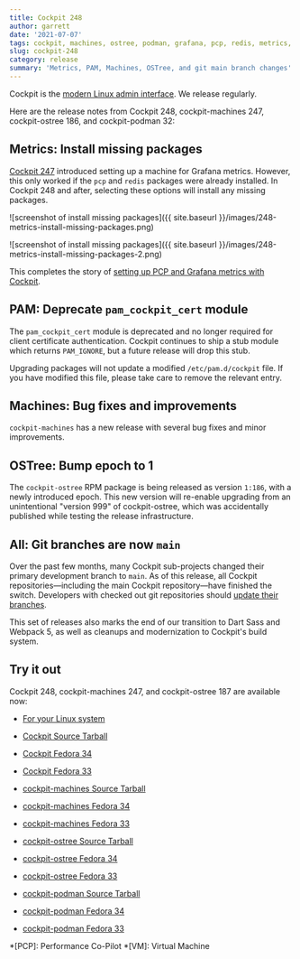 ```yaml
---
title: Cockpit 248
author: garrett
date: '2021-07-07'
tags: cockpit, machines, ostree, podman, grafana, pcp, redis, metrics, pam
slug: cockpit-248
category: release
summary: 'Metrics, PAM, Machines, OSTree, and git main branch changes'
---
```


Cockpit is the [modern Linux admin interface](https://cockpit-project.org/).
We release regularly.

Here are the release notes from Cockpit 248, cockpit-machines 247, cockpit-ostree 186, and cockpit-podman 32:


## Metrics: Install missing packages

[Cockpit 247](https://cockpit-project.org/blog/cockpit-247.html) introduced setting up a machine for Grafana metrics. However, this only worked if the `pcp` and `redis` packages were already installed. In Cockpit 248 and after, selecting these options will install any missing packages.

![screenshot of install missing packages]({{ site.baseurl }}/images/248-metrics-install-missing-packages.png)

![screenshot of install missing packages]({{ site.baseurl }}/images/248-metrics-install-missing-packages-2.png)

This completes the story of [setting up PCP and Grafana metrics with Cockpit](https://cockpit-project.org/blog/pcp-grafana.html).

## PAM: Deprecate `pam_cockpit_cert` module

The `pam_cockpit_cert` module is deprecated and no longer required for client certificate authentication. Cockpit continues to ship a stub module which returns `PAM_IGNORE`, but a future release will drop this stub.

Upgrading packages will not update a modified `/etc/pam.d/cockpit` file. If you have modified this file, please take care to remove the relevant entry.

## Machines: Bug fixes and improvements

`cockpit-machines` has a new release with several bug fixes and minor improvements.

## OSTree: Bump epoch to 1

The `cockpit-ostree` RPM package is being released as version `1:186`, with a newly introduced epoch. This new version will re-enable upgrading from an unintentional "version 999" of cockpit-ostree, which was accidentally published while testing the release infrastructure.

## All: Git branches are now `main`

Over the past few months, many Cockpit sub-projects changed their primary development branch to `main`. As of this release, all Cockpit repositories&mdash;including the main Cockpit repository&mdash;have finished the switch. Developers with checked out git repositories should [update their branches](https://docs.github.com/en/github/administering-a-repository/managing-branches-in-your-repository/renaming-a-branch#updating-a-local-clone-after-a-branch-name-changes). 

This set of releases also marks the end of our transition to Dart Sass and Webpack 5, as well as cleanups and modernization to Cockpit's build system.

## Try it out

Cockpit 248, cockpit-machines 247, and cockpit-ostree 187 are available now:

* [For your Linux system](https://cockpit-project.org/running.html)

* [Cockpit Source Tarball](https://github.com/cockpit-project/cockpit/releases/tag/248)
* [Cockpit Fedora 34](https://bodhi.fedoraproject.org/updates/FEDORA-2021-56a2a973ac)
* [Cockpit Fedora 33](https://bodhi.fedoraproject.org/updates/FEDORA-2021-c38f16f21e)
* [cockpit-machines Source Tarball](https://github.com/cockpit-project/cockpit-machines/releases/tag/247)
* [cockpit-machines Fedora 34](https://bodhi.fedoraproject.org/updates/FEDORA-2021-8a0b90aea9)
* [cockpit-machines Fedora 33](https://bodhi.fedoraproject.org/updates/FEDORA-2021-eee63f130a)
* [cockpit-ostree Source Tarball](https://github.com/cockpit-project/cockpit-ostree/releases/tag/186)
* [cockpit-ostree Fedora 34](https://bodhi.fedoraproject.org/updates/FEDORA-2021-01c2d704f6)
* [cockpit-ostree Fedora 33](https://bodhi.fedoraproject.org/updates/FEDORA-2021-fad996bbc4)
* [cockpit-podman Source Tarball](https://github.com/cockpit-project/cockpit-podman/releases/tag/32)
* [cockpit-podman Fedora 34](https://bodhi.fedoraproject.org/updates/FEDORA-2021-9f1a5b994b)
* [cockpit-podman Fedora 33](https://bodhi.fedoraproject.org/updates/FEDORA-2021-fb780bee35)

*[PCP]: Performance Co-Pilot
*[VM]: Virtual Machine

